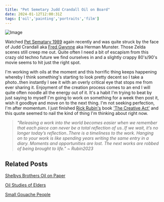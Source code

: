 ```yaml
---
title: "Pet Semetary Judd Crandall Oil on Board"
date: 2024-01-12T12:00:31Z
tags: ['oil','painting','portraits','film']
---
```


![Image](/2024-01-12-pet-semetary-judd-crandall-oil-painting/2024-01-12-pet-semetary-judd-crandall-oil-painting.png)

Watched [Pet Sematary 1989](https://en.wikipedia.org/wiki/Pet_Sematary_(1989_film)) again recently and was quite struck by the face of Judd Crandall aka [Fred Gwynne](https://en.wikipedia.org/wiki/Fred_Gwynne) aka Herman Munster. Those Zelda scenes still creep me out. Quite often I need a bit of escapism from this crazy old techno future we find ourselves in and a slightly crappy 80's/90's movie seems to hit just the right spot.

I'm working with oils at the moment and this horrific thing keeps happening whereby I think something's starting to look pretty decent so I take a photo..then instantly I see it with an overly critical eye that stops me from ever sharing it. Enjoyment of the creation process comes to an end I will quite often noodle all the energy out of it. It's a habit I'm trying to beat by just saying to myself I'm going to work on something for a week then post it, wish it goodbye and move on to the next thing. I'm not seeking perfection, I'm after momentum. I just finished [Rick Rubin's](https://en.wikipedia.org/wiki/Rick_Rubin) book ['The Creative Act'](https://www.goodreads.com/en/book/show/60965426) and this quote seemed to nail the kind of thing I'm thinking about right now.

>*"Releasing a work into the world becomes easier when we remember that each piece can never be a total reflection of us..If we wait, it’s no longer today’s reflection..There is a timeliness to the work. Hanging on to your work is like spending years writing the same entry in a diary. Moments and opportunities are lost. The next works are robbed of being brought to life." ~ Rubin2023*




## Related Posts

[Shelbys Brothers Oil on Paper](/posts/2022-02-19-shelby-brothers/)

[Oil Studies of Elders](/posts/2023-04-11-oil-studies-of-elders/)

[Small Gouache People](/posts/2023-02-18-small-gouache-people/)
